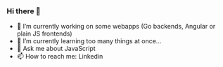 ### Hi there 👋

- 🔭 I’m currently working on some webapps (Go backends, Angular or plain JS frontends)
- 🌱 I’m currently learning too many things at once...
- 💬 Ask me about JavaScript
- 📫 How to reach me: Linkedin

